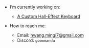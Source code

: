- I’m currently working on:
    - [A Custom Hall-Effect Keyboard](https://github.com/goonmandu/GoonBoard-HE)

- How to reach me:
    - Email: hwang.mingi7@gmail.com
    - Discord: `goonmandu`
